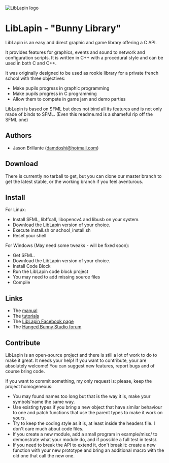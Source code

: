 ![LibLapin logo](http://hangedbunnystudio.com/content/lapin_title.png)

# LibLapin - "Bunny Library"

LibLapin is an easy and direct graphic and game library offering a C API.

It provides features for graphics, events and sound to network and configuration scripts.
It is written in C++ with a procedural style and can be used in both C and C++.

It was originally designed to be used as rookie library for a private french school with three objectives:
- Make pupils progress in graphic programming
- Make pupils progress in C programming
- Allow them to compete in game jam and demo parties

LibLapin is based on SFML but does not bind all its features and is not only made of binds to SFML.
(Even this readme.md is a shameful rip off the SFML one)

## Authors

  * Jason Brillante (damdoshi@hotmail.com)

## Download

There is currently no tarball to get, but you can clone our master branch to get the latest stable, or the working branch if you feel aventurous.

## Install

For Linux:
* Install SFML, libffcall, libopencv4 and libusb on your system.
* Download the LibLapin version of your choice.
* Execute install.sh or school_install.sh
* Reset your shell

For Windows (May need some tweaks - will be fixed soon):
* Get SFML.
* Download the LibLapin version of your choice.
* Install Code Block
* Run the LibLapin code block project
* You may need to add missing source files
* Compile

## Links

 * The [manual](http://hangedbunnystudio.com/sub/liblapin/index.php?pag=2)
 * The [tutorials](http://hangedbunnystudio.com/sub/liblapin/index.php?pag=1)
 * The [LibLapin Facebook page](https://www.facebook.com/LeGrandLapinNoir/)
 * The [Hanged Bunny Studio forum](http://hangedbunny.forumactif.com/)

## Contribute

LibLapin is an open-source project and there is still a lot of work to do to make it great. It needs your help!
If you want to contribute, your are absolutely welcome!
You can suggest new features, report bugs and of course bring code.

If you want to commit something, my only request is: please, keep the project homogeneous:

 * You may found names too long but that is the way it is, make your symbols'name the same way.
 * Use existing types if you bring a new object that have similar behaviour to one and patch functions that use the parent types to make it work on yours.
 * Try to keep the coding style as it is, at least inside the headers file. I don't care much about code files.
 * If you create a new module, add a small program in example/misc/ to demonstrate what your module do, and if possible a full test in tests/.
 * If you need to break the API to extend it, don't break it: create a new function with your new prototype and bring an additional macro with the old one that call the new one.

